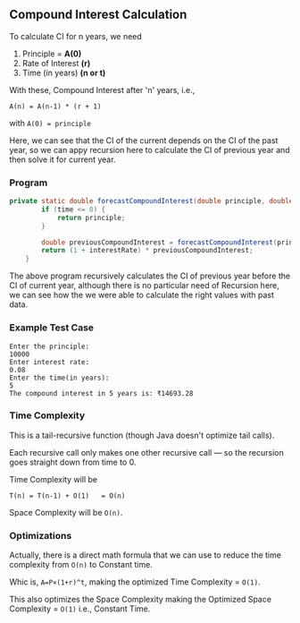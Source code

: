 ## Compound Interest Calculation

To calculate CI for n years, we need
1. Principle = **A(0)**
2. Rate of Interest **(r)**
3. Time (in years) **(n or t)**

With these, Compound Interest after 'n' years, i.e.,

`A(n) = A(n-1) * (r + 1)`

with `A(0) = principle`

Here, we can see that the CI of the current depends on the CI of the past year, so we can appy recursion here to calculate the CI of previous year and then solve it for current year.

### Program
```Java
private static double forecastCompoundInterest(double principle, double interestRate, int time) {
        if (time <= 0) {
            return principle;
        }

        double previousCompoundInterest = forecastCompoundInterest(principle, interestRate, time-1);
        return (1 + interestRate) * previousCompoundInterest;
    }
```

The above program recursively calculates the CI of previous year before the CI of current year, although there is no particular need of Recursion here, we can see how the we were able to calculate the right values with past data.

### Example Test Case
```
Enter the principle: 
10000
Enter interest rate: 
0.08
Enter the time(in years): 
5
The compound interest in 5 years is: ₹14693.28
```
### Time Complexity
This is a tail-recursive function (though Java doesn't optimize tail calls).

Each recursive call only makes one other recursive call — so the recursion goes straight down from time to 0.

Time Complexity will be

`T(n) = T(n-1) + O(1)  
     = O(n)`

Space Complexity will be `O(n)`.

### Optimizations
Actually, there is a direct math formula that we can use to reduce the time complexity from `O(n)` to Constant time.

Whic is, 
`A=P×(1+r)^t`, making the optimized Time Complexity = `O(1)`.

This also optimizes the Space Complexity making the Optimized Space Complexity = `O(1)` i.e., Constant Time.